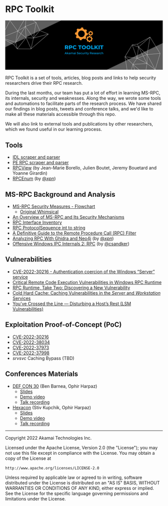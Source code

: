 # RPC Toolkit

![RPC Toolkit banner](rpc_toolkit.png)

RPC Toolkit is a set of tools, articles, blog posts and links to help security researchers drive their RPC research.

During the last months, our team has put a lot of effort in learning MS-RPC, its internals, security and weaknesses. Along the way, we wrote some tools and automations to facilitate parts of the research process. We have shared our findings in blog posts, tweets and conference talks, and we'd like to make all these materials accessible through this repo.

We will also link to external tools and publications by other researchers, which we found useful in our learning process.

## Tools

* [IDL scraper and parser](idl_scraper)
* [PE RPC scraper and parser](pe_rpc_if_scraper)
* [RPCView](https://www.rpcview.org/) (by Jean-Marie Borello, Julien Boutet, Jeremy Bouetard and Yoanne Girardin)
* [RPCEnum](https://github.com/xpn/RpcEnum) (by [@_xpn_](https://twitter.com/_xpn_))

## MS-RPC Background and Analysis
* [MS-RPC Security Measures - Flowchart](msrpc_security_flowchart.png)
  * [Original Whimsical](https://whimsical.com/rpc-security-M5EXms8zLnYFN8s6Lknh3q)
* [An Overview of MS-RPC and Its Security Mechanisms](https://www.akamai.com/blog/security-research/msrpc-security-mechanisms)
* [RPC Interface Inventory](rpc_interface_lists)
* [RPC ProtocolSequence int to string](rpc_protocol_sequence.txt)
* [A Definitive Guide to the Remote Procedure Call (RPC) Filter](https://www.akamai.com/blog/security/guide-rpc-filter)
* [Analyzing RPC With Ghidra and Neo4j](https://blog.xpnsec.com/analysing-rpc-with-ghidra-neo4j/) (by [@_xpn_](https://twitter.com/_xpn_))
* [Offensive Windows IPC Internals 2: RPC](https://csandker.io/2021/02/21/Offensive-Windows-IPC-2-RPC.html) (by [@csandker](https://twitter.com/0xcsandker))

## Vulnerabilities

* [CVE-2022-30216 - Authentication coercion of the Windows “Server” service](https://www.akamai.com/blog/security/authentication-coercion-windows-server-service)
* [Critical Remote Code Execution Vulnerabilities in Windows RPC Runtime](https://www.akamai.com/blog/security/critical-remote-code-execution-vulnerabilities-windows-rpc-runtime)
* [RPC Runtime, Take Two: Discovering a New Vulnerability](https://www.akamai.com/blog/security/rpc-runtime-patch-tuesday-take-two)
* [Cold Hard Cache: Caching Vulnerabilities in the _Server_ and _Workstation_ Services](https://www.akamai.com/blog/security-research/cold-hard-cache-bypassing-rpc-with-cache-abuse)
* [You’ve Crossed the Line — Disturbing a Host’s Rest (LSM Vulnerabilities)](https://www.akamai.com/blog/security-research/msrpc-lsm-cve-disturbing-hosts-rest)

## Exploitation Proof-of-Concept (PoC)

* [CVE-2022-30216](../PoCs/cve-2022-30216)
* [CVE-2022-38034](../PoCs/cve-2022-38034)
* [CVE-2022-37973](../PoCs/cve-2022-37973)
* [CVE-2022-37998](../PoCs/cve-2022-37998)
* _srvsvc_ Caching Bypass (TBD)

## Conferences Materials

* [DEF CON 30](https://defcon.org/html/defcon-30/dc-30-index.html) (Ben Barnea, Ophir Harpaz)
  * [Slides](../conferences_materials/DEF%20CON%2030/Exploring%20Ancient%20Ruins%20to%20Find%20Modern%20Bugs%20-%20Discovering%20a%200-Day%20in%20MS-RPC%20Service.pdf)
  * [Demo video](../conferences_materials/DEF%20CON%2030/CVE-2022-30216_RelayDemo.webm)
  * [Talk recording](https://www.youtube.com/watch?v=lDvNKHGPsJg)
* [Hexacon](https://www.hexacon.fr/) (Stiv Kupchik, Ophir Harpaz)
  * [Slides](../conferences_materials/Hexacon%202022/Exploring%20Ancient%20Ruins%20to%20Find%20New%20Bugs%20-%20Hexacon%202022.pdf)
  * [Demo video](../conferences_materials/Hexacon%202022/wkssvc_demo_for_hexacon.mp4)
  * [Talk recording](https://www.youtube.com/watch?v=rrfI6dXMJQQ)
    
-------
Copyright 2022 Akamai Technologies Inc.

Licensed under the Apache License, Version 2.0 (the "License");
you may not use this file except in compliance with the License.
You may obtain a copy of the License at

    http://www.apache.org/licenses/LICENSE-2.0

Unless required by applicable law or agreed to in writing, software
distributed under the License is distributed on an "AS IS" BASIS,
WITHOUT WARRANTIES OR CONDITIONS OF ANY KIND, either express or implied.
See the License for the specific language governing permissions and
limitations under the License.
